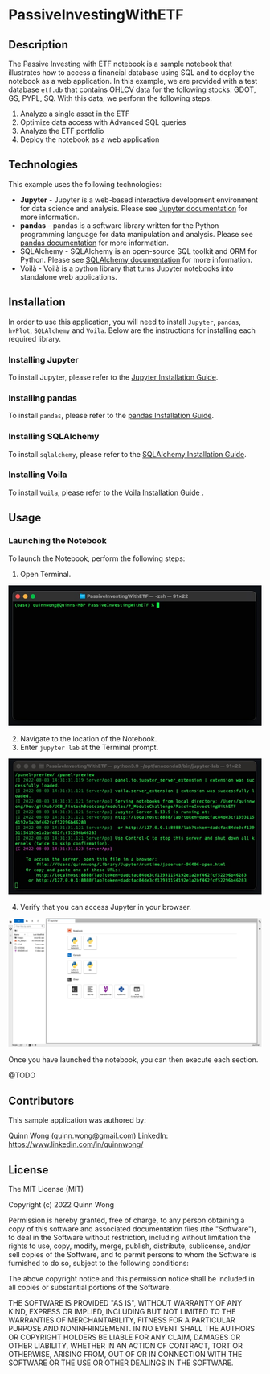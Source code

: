 # PassiveInvestingWithETF

## Description
The Passive Investing with ETF notebook is a sample notebook that illustrates how to access a financial database using SQL and to deploy the notebook as a web application.   In this example, we are provided with a test database `etf.db` that contains OHLCV data for the following stocks: GDOT, GS, PYPL, SQ.   With this data, we perform the following steps: 

1. Analyze a single asset in the ETF
2. Optimize data access with Advanced SQL queries
3. Analyze the ETF portfolio
4. Deploy the notebook as a web application


## Technologies

This example uses the following technologies:

- **Jupyter** - Jupyter is a web-based interactive development environment for data science and analysis. Please see [Jupyter documentation](https://jupyter.org/) for more information.
- **pandas** - pandas is a software library written for the Python programming language for data manipulation and analysis. Please see [pandas documentation](https://pandas.pydata.org/) for more information.
- SQLAlchemy - SQLAlchemy is an open-source SQL toolkit and ORM for Python.    Please see [SQLAlchemy documentation](https://www.sqlalchemy.org/) for more information.
- Voilà - Voilà is a python library that turns Jupyter notebooks into standalone web applications.


## Installation

In order to use this application, you will need to install `Jupyter`, `pandas`, `hvPlot`, `SQLAlchemy` and `Voila`.   Below are the instructions for installing each required library.

### Installing Jupyter

To install Jupyter, please refer to the [Jupyter Installation Guide](https://jupyter.org/install).

### Installing pandas

To install `pandas`, please refer to the [pandas Installation Guide](https://pandas.pydata.org/pandas-docs/stable/getting_started/install.html).

### Installing SQLAlchemy

To install `sqlalchemy`, please refer to the [SQLAlchemy Installation Guide](https://pypi.org/project/SQLAlchemy/).

### Installing Voila
To install `Voila`, please refer to the [Voila Installation Guide ](https://pypi.org/project/voila/).

## Usage

### Launching the Notebook

To launch the Notebook, perform the following steps:

1. Open Terminal.

![Launch_Terminal](/Images/launching_open_terminal.jpg)

2. Navigate to the location of the Notebook.
3. Enter `jupyter lab` at the Terminal prompt.

![Launch Jupyter](/Images/launching_jupyter.jpg)

4. Verify that you can access Jupyter in your browser.

![Jupyter](/Images/jupyter.jpg)

Once you have launched the notebook, you can then execute each section.

@TODO

## Contributors

This sample application was authored by:

Quinn Wong (quinn.wong@gmail.com)
LinkedIn: https://www.linkedin.com/in/quinnwong/

## License

The MIT License (MIT)

Copyright (c) 2022 Quinn Wong

Permission is hereby granted, free of charge, to any person obtaining a copy of this software and associated documentation files (the "Software"), to deal in the Software without restriction, including without limitation the rights to use, copy, modify, merge, publish, distribute, sublicense, and/or sell copies of the Software, and to permit persons to whom the Software is furnished to do so, subject to the following conditions:

The above copyright notice and this permission notice shall be included in all copies or substantial portions of the Software.

THE SOFTWARE IS PROVIDED "AS IS", WITHOUT WARRANTY OF ANY KIND, EXPRESS OR IMPLIED, INCLUDING BUT NOT LIMITED TO THE WARRANTIES OF MERCHANTABILITY, FITNESS FOR A PARTICULAR PURPOSE AND NONINFRINGEMENT. IN NO EVENT SHALL THE AUTHORS OR COPYRIGHT HOLDERS BE LIABLE FOR ANY CLAIM, DAMAGES OR OTHER LIABILITY, WHETHER IN AN ACTION OF CONTRACT, TORT OR OTHERWISE, ARISING FROM, OUT OF OR IN CONNECTION WITH THE SOFTWARE OR THE USE OR OTHER DEALINGS IN THE SOFTWARE.
